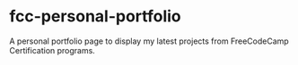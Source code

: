 # fcc-personal-portfolio
A personal portfolio page to display my latest projects from FreeCodeCamp Certification programs. 
